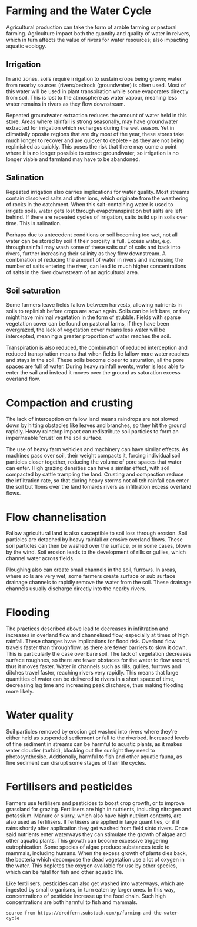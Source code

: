 # Farming and the Water Cycle

Agricultural production can take the form of arable farming or pastoral farming.
Agriculture impact both the quantity and quality of water in reivers, which in turn affects the value of rivers for water resources; also impacting aquatic ecology.

## Irrigation

In arid zones, soils require irrigation to sustain crops being grown; water from nearby sources (rivers/bedrock (groundwater) is often used. Most of this water will be used in plant transpiration while some evaporates directly from soil. This is lost to the atmosphere as water vapour, meaning less water remains in rivers as they flow downstream.

Repeated groundwater extraction reduces the amount of water held in this store. Areas where rainfall is strong seasonally, may have groundwater extracted for irrigation which recharges during the wet season. Yet in climatially oposite regions that are dry most of the year, these stores take much longer to recover and are quicker to deplete - as they are not being replinished as quickly. This poses the risk that there may come a point where it is no longer possible to extract groundwater, so irrigation is no longer viable and farmland may have to be abandoned.

## Salination

Repeated irrigation also carries implications for water quality. Most streams contain dissolved salts and other ions, which originate from the weathering of rocks in the catchment. When this salt-containing water is used to irrigate soils, water gets lost through evapotranspiration but salts are left behind. If there are repeated cycles of irrigation, salts build up in soils over time. This is salination.

Perhaps due to antecedent conditions or soil becoming too wet, not all water can be stored by soil if their porosity is full. Excess water, e.g. through rainfall may wash some of these salts ouf of soils and back into rivers, further increasing their salinity as they flow downstream. A combination of reducing the amount of water in rivers and increasing the number of salts entering the river, can lead to much higher concentrations of salts in the river downstream of an agricultural area.

## Soil saturation

Some farmers leave fields fallow between harvests, allowing nutrients in soils to replinish before crops are sown again. Soils can be left bare, or they might have minimal vegetation in the form of stubble. Fields with sparse vegetation cover can be found on pastoral farms, if they have been overgrazed, the lack of vegetation cover means less water will be intercepted, meaning a greater proportion of water reaches the soil.

Transpiration is also reduced, the combination of reduced interception and reduced transpiration means that when fields lie fallow more water reaches and stays in the soil. These soils become closer to saturation, all the pore spaces are full of water. During heavy rainfall events, water is less able to enter the sail and instead it moves over the ground as saturation excess overland flow.

# Compaction and crusting

The lack of interception on fallow land means raindrops are not slowed down by hitting obstacles like leaves and branches, so they hit the ground rapidly. Heavy raindrop impact can redistribute soil particles to form an impermeable 'crust' on the soil surface.

The use of heavy farm vehicles and machinery can have similar effects. 
As machines pass over soil, their weight compacts it, forcing individual soil particles closer together, reducing the volume of pore spaces that water can enter. High grazing densities can have a similar effect, with soil compacted by cattle trampling the land. Crusting and compaction reduce the infiltration rate, so that during heavy storms not all teh rainfall can enter the soil but floms over the land tomards rivers as infiltration excess overland flows.

# Flow channelisation

Fallow agricultural land is also susceptible to soil loss through erosion.
Soil particles are detached by heavy rainfall or erosive overland flows. These soil particles can then be washed over the surface, or in some cases, blown by the wind. Soil erosion leads to the development of rills or gullies, which channel water across fields.

Ploughing also can create small channels in the soil, furrows. In areas, where soils are very wet, some farmers create surface or sub surface drainage channels to rapidly remove the water from the soil. These drainage channels usually discharge directly into the nearby rivers.

# Flooding

The practices described above lead to decreases in infiltration and increases in overland flow and channelised flow, especially at times of high rainfall. These changes hvae implications for flood risk. Overland flow travels faster than throughflow, as there are fewer barriers to slow it down. This is particularly the case over bare soil. The lack of vegetation decreases surface roughnes, so there are fewer obstaces for the water to flow around, thus it moves faster. Water in channels such as rills, gullies, furrows and ditches travel faster, reaching rivers very rapidly. This means that large quantities of water can be delivered to rivers in a short space of time, decreasing lag time and increasing peak discharge, thus making flooding more likely.

# Water quality

Soil particles removed by erosion get washed into rivers where they're either held as suspended sediement or fall to the riverbed. Increased levels of fine sediment in streams can be harmful to aquatic plants, as it makes water cloudier (turbid), blocking out the sunlight they need to photosynthesise. Addtionally, harmful to fish and other aquatic fauna, as fine sediment can disrupt some stages of their life cycles.

# Fertilisers and pesticides

Farmers use fertilisers and pesticides to boost crop growth, or to improve grassland for grazing. Fertilisers are high in nutrients, including nitrogen and potassium. Manure or slurry, which also have high nutrient contents, are also used as fertilisers. If fertiisers are applied in large quantities, or if it rains shortly after application they get washed from field sinto rivers. Once said nutrients enter waterways they can stimulate the growth of algae and other aquatic plants.
This growth can beocme excessive triggering eutrophication. Some species of algae produce substances toxic to mammals, including humans. When the excess growth of plants dies back, the bacteria which decompose the dead vegetation use a lot of oxygen in the water. This depletes the oxygen available for use by other species, which can be fatal for fish and other aquatic life.

Like fertilisers, pesticides can also get washed into waterways, which are ingested by small organisms, in turn eaten by larger ones. In this way, concentrations of pesticide increase up the food chain. Such high concentrations are both harmful to fish and mammals.

`source from https://dredfern.substack.com/p/farming-and-the-water-cycle`
